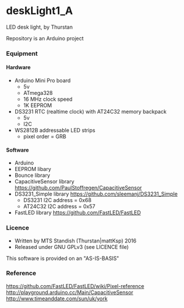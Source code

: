 # deskLight1_A
LED desk light, by Thurstan

Repository is an Arduino project

### Equipment
#### Hardware
- Arduino Mini Pro board
  * 5v
  * ATmega328
  * 16 MHz clock speed
  * 1K EEPROM
- DS3231 RTC (realtime clock) with AT24C32 memory backpack
  * 5v
  * I2C
- WS2812B addressable LED strips
  * pixel order = GRB

#### Software
- Arduino 
- EEPROM libary
- Bounce library
- CapacitiveSensor library  https://github.com/PaulStoffregen/CapacitiveSensor
- DS3231_Simple library  https://github.com/sleemanj/DS3231_Simple
  * DS3231 I2C address = 0x68
  * AT24C32 I2C address = 0x57
- FastLED library  https://github.com/FastLED/FastLED

### Licence
- Written by MTS Standish (Thurstan|mattKsp) 2016
- Released under GNU GPLv3 (see LICENCE file)

This software is provided on an "AS-IS-BASIS"

### Reference
https://github.com/FastLED/FastLED/wiki/Pixel-reference <br> http://playground.arduino.cc/Main/CapacitiveSensor <br> http://www.timeanddate.com/sun/uk/york <br>  
 
